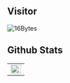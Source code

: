 ## Visitor
<img src="https://count.getloli.com/get/@46986243553?theme=moebooru&render=pixelated" alt="16Bytes" />

## Github Stats
<table>
    <tr>
        <td>
           <img src="https://github-readme-stats.vercel.app/api?username=46986243553&show_icons=true&count_private=true&hide_border=true&theme=omni" align="left" style="width: 100%" />
        </td>
    </tr>
</table>